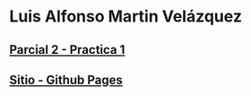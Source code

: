 # Luis Alfonso Martin Velázquez

## [Parcial 2 - Practica 1](https://wicho115.github.io/Practica1.html)

## [Sitio - Github Pages](https://wicho115.github.io/)